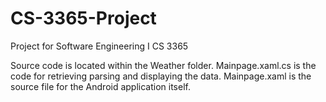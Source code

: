 # CS-3365-Project
Project for Software Engineering I CS 3365

Source code is located within the Weather folder. 
Mainpage.xaml.cs is the code for retrieving parsing and displaying the data.
Mainpage.xaml is the source file for the Android application itself. 
